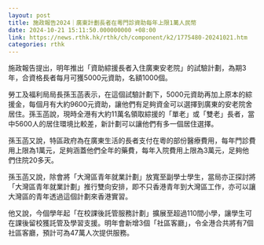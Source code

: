 ```yaml
---
layout: post
title: 施政報告2024｜廣東計劃長者在粵門診資助每年上限1萬人民幣
date: 2024-10-21 15:11:50.000000000 +08:00
link: https://news.rthk.hk/rthk/ch/component/k2/1775480-20241021.htm
categories: rthk
---
```


施政報告提出，明年推出「資助綜援長者入住廣東安老院」的試驗計劃，為期3年，合資格長者每月可獲5000元資助，名額1000個。

勞工及福利局局長孫玉菡表示，在這個試驗計劃下，5000元資助再加上原本的綜援金，每個月有大約9600元資助，讓他們有足夠資金可以選擇到廣東的安老院舍居住。孫玉菡說，現時全港有大約11萬名領取綜援的「單老」或「雙老」長者，當中5600人的居住環境比較差，新計劃可以讓他們有多一個居住選擇。

孫玉菡又說，特區政府為在廣東生活的長者支付在粵的部份醫療費用，每年門診費用上限為1萬元，足夠涵蓋他們全年的藥費，每年入院費用上限為3萬元，足夠他們住院20多天。

孫玉菡又說，除會將「大灣區青年就業計劃」放寬至副學士學生，當局亦正探討將「大灣區青年就業計劃」推行雙向安排，即不只香港青年到大灣區工作，亦可以讓大灣區的青年透過這個計劃來香港實習。

他又說，今個學年起「在校課後託管服務計劃」擴展至超過110間小學，讓學生可在課後留校獲託管及學習支援。明年會新增3個「社區客廳」，令全港合共將有7個社區客廳，預計可為47萬人次提供服務。
